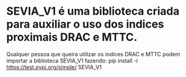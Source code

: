 # SEVIA_V1 é uma biblioteca criada para auxiliar o uso dos indices proximais DRAC e MTTC.
Qualquer pessoa que queira utilizar os indices DRAC e MTTC podem importar a biblioteca SEVIA_V1 
fazendo: pip install -i https://test.pypi.org/simple/ SEVIA_V1
